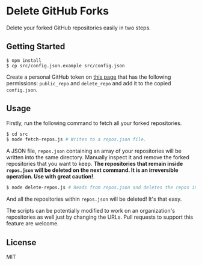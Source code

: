 Delete GitHub Forks
==

Delete your forked GitHub repositories easily in two steps.

## Getting Started

```
$ npm install
$ cp src/config.json.example src/config.json
```

Create a personal GitHub token on [this page](https://github.com/settings/tokens/new) that has the following permissions: `public_repo` and `delete_repo` and add it to the copied `config.json`.

## Usage

Firstly, run the following command to fetch all your forked repositories.

```sh
$ cd src
$ node fetch-repos.js # Writes to a repos.json file.
```

A JSON file, `repos.json` containing an array of your repositories will be written into the same directory. Manually inspect it and remove the forked repositories that you want to keep. **The repositories that remain inside `repos.json` will be deleted on the next command. It is an irreversible operation. Use with great caution!**.

```sh
$ node delete-repos.js # Reads from repos.json and deletes the repos inside it.
```

And all the repositories within `repos.json` will be deleted! It's that easy.

The scripts can be potentially modified to work on an organization's repositories as well just by changing the URLs. Pull requests to support this feature are welcome.

## License

MIT
